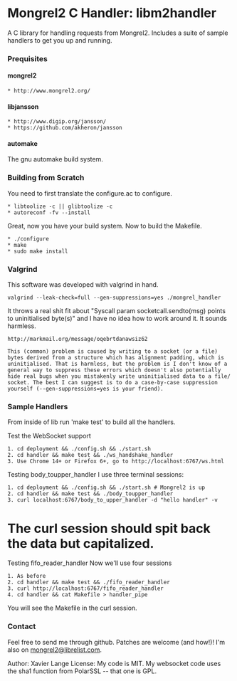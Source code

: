 # Mongrel2 C Handler: libm2handler

A C library for handling requests from Mongrel2. Includes a suite of sample handlers to get you up and running.

### Prequisites ###

#### mongrel2 ####

    * http://www.mongrel2.org/

#### libjansson ####

    * http://www.digip.org/jansson/
    * https://github.com/akheron/jansson

#### automake ####
The gnu automake build system.

### Building from Scratch ###

You need to first translate the configure.ac to configure.

    * libtoolize -c || glibtoolize -c
    * autoreconf -fv --install

Great, now you have your build system. Now to build the Makefile.

    * ./configure
    * make
    * sudo make install

### Valgrind ###

This software was developed with valgrind in hand.

    valgrind --leak-check=full --gen-suppressions=yes ./mongrel_handler

It throws a real shit fit about "Syscall param socketcall.sendto(msg) points to uninitialised byte(s)" and I have no idea how to work around it. It sounds harmless.

    http://markmail.org/message/oqebrtdanawsiz62

    This (common) problem is caused by writing to a socket (or a file) bytes derived from a structure which has alignment padding, which is uninitialised. That is harmless, but the problem is I don't know of a general way to suppress these errors which doesn't also potentially hide real bugs when you mistakenly write uninitialised data to a file/ socket. The best I can suggest is to do a case-by-case suppression yourself (--gen-suppressions=yes is your friend).

### Sample Handlers ###

From inside of lib run 'make test' to build all the handlers.

Test the WebSocket support

    1. cd deployment && ./config.sh && ./start.sh
    2. cd handler && make test && ./ws_handshake_handler
    3. Use Chrome 14+ or Firefox 6+, go to http://localhost:6767/ws.html

Testing body_toupper_handler
I use three terminal sessions:

    1. cd deployment && ./config.sh && ./start.sh # Mongrel2 is up
    2. cd handler && make test && ./body_toupper_handler
    3. curl localhost:6767/body_to_upper_handler -d "hello handler" -v

# The curl session should spit back the data but capitalized.

Testing fifo_reader_handler
Now we'll use four sessions
    
    1. As before
    2. cd handler && make test && ./fifo_reader_handler
    3. curl http://localhost:6767/fifo_reader_handler
    4. cd handler && cat Makefile > handler_pipe

You will see the Makefile in the curl session.

### Contact ###
Feel free to send me through github. Patches are welcome (and how!)! I'm also on mongrel2@librelist.com.

Author: Xavier Lange
License: My code is MIT. My websocket code uses the sha1 function from PolarSSL -- that one is GPL.
